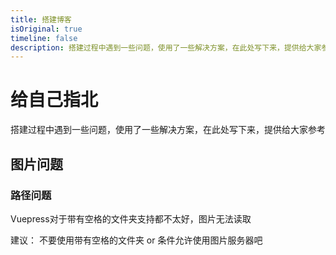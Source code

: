```yaml
---
title: 搭建博客
isOriginal: true
timeline: false
description: 搭建过程中遇到一些问题，使用了一些解决方案，在此处写下来，提供给大家参考
---
```


# 给自己指北

搭建过程中遇到一些问题，使用了一些解决方案，在此处写下来，提供给大家参考



## 图片问题

### 路径问题

Vuepress对于带有空格的文件夹支持都不太好，图片无法读取

建议： 不要使用带有空格的文件夹 or 条件允许使用图片服务器吧




